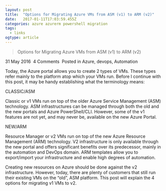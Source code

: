```yaml
---
layout: post 
title:  "Options for Migrating Azure VMs from ASM (v1) to ARM (v2)" 
date:   2017-01-11T17:03:59.455Z 
categories: azure azurerm powershell migration 
tags:
  - links
ogtype: article 
---
```


> Options for Migrating Azure VMs from ASM (v1) to ARM (v2)

31 May 2016  4 Comments  Posted in Azure, devops, Automation


Today, the Azure portal allows you to create 2 types of VMs. These types refer mainly to the platform atop which your VMs run. Before I continue with this post, it may be handy establishing what the terminology means:

CLASSIC/ASM

Classic or v1 VMs run on top of the older Azure Service Management (ASM) technology. ASM infrastructures can be managed through both the old and the new portals and Azure PowerShell/CLI. However, some of the v1 features are not yet, and may never be, available on the new Azure Portal.

NEW/ARM

Resource Manager or v2 VMs run on top of the new Azure Resource Management (ARM) technology. V2 infrastructure is only available through the new portal and offers significant benefits over its predecessor, mainly in the automation and DevOps domain. ARM templates allow you to export/import your infrastructure and enable high degrees of automation.

Creating new resources on Azure should be done against the v2 infrastructure. However, today, there are plenty of customers that still run their existing VMs on the “old”, ASM platform. This post will explain the 4 options for migrating v1 VMs to v2.